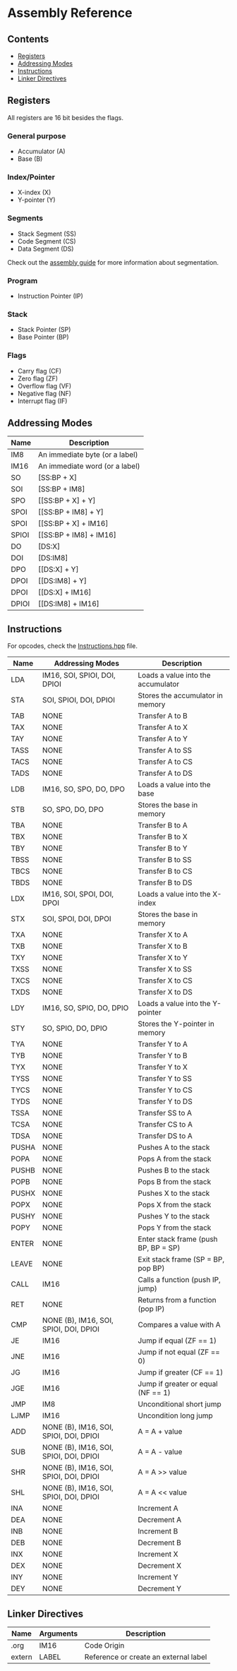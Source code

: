 # Assembly Reference

## Contents
- [Registers](#registers)
- [Addressing Modes](#addressing-modes)
- [Instructions](#instructions)
- [Linker Directives](#linker-directives)

## Registers

All registers are 16 bit besides the flags.

### General purpose
- Accumulator (A)
- Base (B)

### Index/Pointer
- X-index (X)
- Y-pointer (Y)

### Segments
- Stack Segment (SS)
- Code Segment (CS)
- Data Segment (DS)

Check out the [assembly guide](ASSEMBLY_GUIDE.md) for more information about segmentation.

### Program
- Instruction Pointer (IP)

### Stack
- Stack Pointer (SP)
- Base Pointer (BP)

### Flags
- Carry flag (CF)
- Zero flag (ZF)
- Overflow flag (VF)
- Negative flag (NF)
- Interrupt flag (IF)


## Addressing Modes

| Name  | Description                    |
|-------|--------------------------------|
| IM8   | An immediate byte (or a label) |
| IM16  | An immediate word (or a label) |
| SO    | [SS:BP + X]                    |
| SOI   | [SS:BP + IM8]                  |
| SPO   | [[SS:BP + X] + Y]              |
| SPOI  | [[SS:BP + IM8] + Y]            |
| SPOI  | [[SS:BP + X] + IM16]           |
| SPIOI | [[SS:BP + IM8] + IM16]         |
| DO    | [DS:X]                         |
| DOI   | [DS:IM8]                       |
| DPO   | [[DS:X] + Y]                   |
| DPOI  | [[DS:IM8] + Y]                 |
| DPOI  | [[DS:X] + IM16]                |
| DPIOI | [[DS:IM8] + IM16]              |


## Instructions

For opcodes, check the [Instructions.hpp](../src/btp6000/Instructions.hpp) file.

| Name  | Addressing Modes                       | Description                          |
|-------|----------------------------------------|--------------------------------------|
| LDA   | IM16, SOI, SPIOI, DOI, DPIOI           | Loads a value into the accumulator   |
| STA   | SOI, SPIOI, DOI, DPIOI                 | Stores the accumulator in memory     |
| TAB   | NONE                                   | Transfer A to B                      |
| TAX   | NONE                                   | Transfer A to X                      |
| TAY   | NONE                                   | Transfer A to Y                      |
| TASS  | NONE                                   | Transfer A to SS                     |
| TACS  | NONE                                   | Transfer A to CS                     |
| TADS  | NONE                                   | Transfer A to DS                     |
| LDB   | IM16, SO, SPO, DO, DPO                 | Loads a value into the base          |
| STB   | SO, SPO, DO, DPO                       | Stores the base in memory            |
| TBA   | NONE                                   | Transfer B to A                      |
| TBX   | NONE                                   | Transfer B to X                      |
| TBY   | NONE                                   | Transfer B to Y                      |
| TBSS  | NONE                                   | Transfer B to SS                     |
| TBCS  | NONE                                   | Transfer B to CS                     |
| TBDS  | NONE                                   | Transfer B to DS                     |
| LDX   | IM16, SOI, SPOI, DOI, DPOI             | Loads a value into the X-index       |
| STX   | SOI, SPOI, DOI, DPOI                   | Stores the base in memory            |
| TXA   | NONE                                   | Transfer X to A                      |
| TXB   | NONE                                   | Transfer X to B                      |
| TXY   | NONE                                   | Transfer X to Y                      |
| TXSS  | NONE                                   | Transfer X to SS                     |
| TXCS  | NONE                                   | Transfer X to CS                     |
| TXDS  | NONE                                   | Transfer X to DS                     |
| LDY   | IM16, SO, SPIO, DO, DPIO               | Loads a value into the Y-pointer     |
| STY   | SO, SPIO, DO, DPIO                     | Stores the Y-pointer in memory       |
| TYA   | NONE                                   | Transfer Y to A                      |
| TYB   | NONE                                   | Transfer Y to B                      |
| TYX   | NONE                                   | Transfer Y to X                      |
| TYSS  | NONE                                   | Transfer Y to SS                     |
| TYCS  | NONE                                   | Transfer Y to CS                     |
| TYDS  | NONE                                   | Transfer Y to DS                     |
| TSSA  | NONE                                   | Transfer SS to A                     |
| TCSA  | NONE                                   | Transfer CS to A                     |
| TDSA  | NONE                                   | Transfer DS to A                     |
| PUSHA | NONE                                   | Pushes A to the stack                |
| POPA  | NONE                                   | Pops A from the stack                |
| PUSHB | NONE                                   | Pushes B to the stack                |
| POPB  | NONE                                   | Pops B from the stack                |
| PUSHX | NONE                                   | Pushes X to the stack                |
| POPX  | NONE                                   | Pops X from the stack                |
| PUSHY | NONE                                   | Pushes Y to the stack                |
| POPY  | NONE                                   | Pops Y from the stack                |
| ENTER | NONE                                   | Enter stack frame (push BP, BP = SP) |
| LEAVE | NONE                                   | Exit stack frame (SP = BP, pop BP)   |
| CALL  | IM16                                   | Calls a function (push IP, jump)     |
| RET   | NONE                                   | Returns from a function (pop IP)     |
| CMP   | NONE (B), IM16, SOI, SPIOI, DOI, DPIOI | Compares a value with A              |
| JE    | IM16                                   | Jump if equal (ZF == 1)              |
| JNE   | IM16                                   | Jump if not equal (ZF == 0)          |
| JG    | IM16                                   | Jump if greater (CF == 1)            |
| JGE   | IM16                                   | Jump if greater or equal (NF == 1)   |
| JMP   | IM8                                    | Unconditional short jump             |
| LJMP  | IM16                                   | Uncondition long jump                |
| ADD   | NONE (B), IM16, SOI, SPIOI, DOI, DPIOI | A = A + value                        |
| SUB   | NONE (B), IM16, SOI, SPIOI, DOI, DPIOI | A = A - value                        |
| SHR   | NONE (B), IM16, SOI, SPIOI, DOI, DPIOI | A = A >> value                       |
| SHL   | NONE (B), IM16, SOI, SPIOI, DOI, DPIOI | A = A << value                       |
| INA   | NONE                                   | Increment A                          |
| DEA   | NONE                                   | Decrement A                          |
| INB   | NONE                                   | Increment B                          |
| DEB   | NONE                                   | Decrement B                          |
| INX   | NONE                                   | Increment X                          |
| DEX   | NONE                                   | Decrement X                          |
| INY   | NONE                                   | Increment Y                          |
| DEY   | NONE                                   | Decrement Y                          |

## Linker Directives

| Name   | Arguments | Description                           |
|--------|-----------|---------------------------------------|
| .org   | IM16      | Code Origin                           |
| extern | LABEL     | Reference or create an external label |
